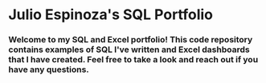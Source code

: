 # Julio Espinoza's SQL Portfolio

### Welcome to my SQL and Excel portfolio! This code repository contains examples of SQL I've written and Excel dashboards that I have created. Feel free to take a look and reach out if you have any questions.
